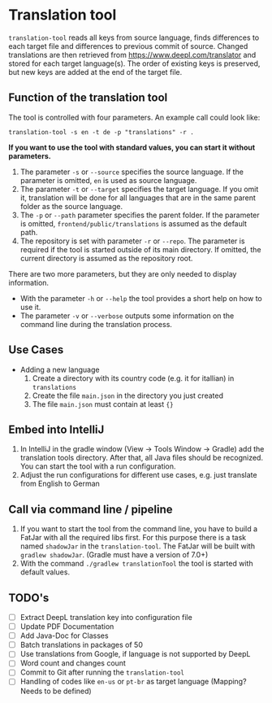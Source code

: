 # Translation tool

`translation-tool` reads all keys from source language, finds differences to each target file and differences to 
previous commit of source. Changed translations are then retrieved from https://www.deepl.com/translator and stored for 
each target language(s). The order of existing keys is preserved, but new keys are added at the end of the target file.

## Function of the translation tool

The tool is controlled with four parameters. An example call could look like:

`translation-tool -s en -t de -p "translations" -r .`

**If you want to use the tool with standard values, you can start it without parameters.**

1. The parameter `-s` or `--source` specifies the source language. If the parameter is omitted, `en` is used as
   source language.
2. The parameter `-t` or `--target` specifies the target language. If you omit it, translation will be done for all 
   languages that are in the same parent folder as the source language.
3. The `-p` or `--path` parameter specifies the parent folder. If the parameter is omitted, 
   `frontend/public/translations` is assumed as the default path.
4. The repository is set with parameter `-r` or `--repo`. The parameter is required if the tool is started outside 
   of its main directory. If omitted, the current directory is assumed as the repository root.

There are two more parameters, but they are only needed to display information.

* With the parameter `-h` or `--help` the tool provides a short help on how to use it.
* The parameter `-v` or `--verbose` outputs some information on the command line during the translation process.

## Use Cases

* Adding a new language
   1. Create a directory with its country code (e.g. it for itallian) in `translations`
   2. Create the file `main.json` in the directory you just created
   3. The file `main.json` must contain at least `{}`

## Embed into IntelliJ

1. In IntelliJ in the gradle window (View -> Tools Window -> Gradle) add the translation tools directory.
   After that, all Java files should be recognized. You can start the tool with a run configuration.
2. Adjust the run configurations for different use cases, e.g. just translate from English to German

## Call via command line / pipeline

1. If you want to start the tool from the command line, you have to build a FatJar with all the required libs first.
   For this purpose there is a task named `shadowJar` in the `translation-tool`. The FatJar will be built
   with `gradlew shadowJar`. (Gradle must have a version of 7.0+)
2. With the command `./gradlew translationTool` the tool is started with default values.


## TODO's

* [ ] Extract DeepL translation key into configuration file
* [ ] Update PDF Documentation
* [ ] Add Java-Doc for Classes
* [ ] Batch translations in packages of 50
* [ ] Use translations from Google, if language is not supported by DeepL
* [ ] Word count and changes count
* [ ] Commit to Git after running the `translation-tool`
* [ ] Handling of codes like `en-us` or `pt-br` as target language (Mapping? Needs to be defined)
